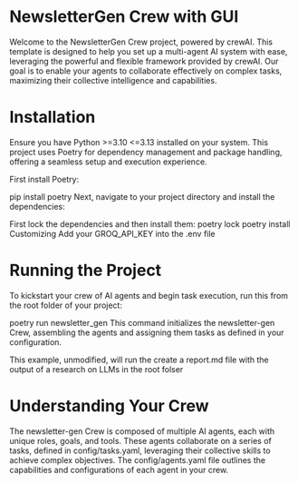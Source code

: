 # NewsletterGen Crew with GUI

Welcome to the NewsletterGen Crew project, powered by crewAI. This template is designed to help you set up a multi-agent AI system with ease, leveraging the powerful and flexible framework provided by crewAI. Our goal is to enable your agents to collaborate effectively on complex tasks, maximizing their collective intelligence and capabilities.

# Installation
Ensure you have Python >=3.10 <=3.13 installed on your system. This project uses Poetry for dependency management and package handling, offering a seamless setup and execution experience.

First install Poetry:

pip install poetry
Next, navigate to your project directory and install the dependencies:

First lock the dependencies and then install them:
poetry lock
poetry install
Customizing
Add your GROQ_API_KEY into the .env file

# Running the Project
To kickstart your crew of AI agents and begin task execution, run this from the root folder of your project:

poetry run newsletter_gen
This command initializes the newsletter-gen Crew, assembling the agents and assigning them tasks as defined in your configuration.

This example, unmodified, will run the create a report.md file with the output of a research on LLMs in the root folser

# Understanding Your Crew
The newsletter-gen Crew is composed of multiple AI agents, each with unique roles, goals, and tools. These agents collaborate on a series of tasks, defined in config/tasks.yaml, leveraging their collective skills to achieve complex objectives. The config/agents.yaml file outlines the capabilities and configurations of each agent in your crew.
